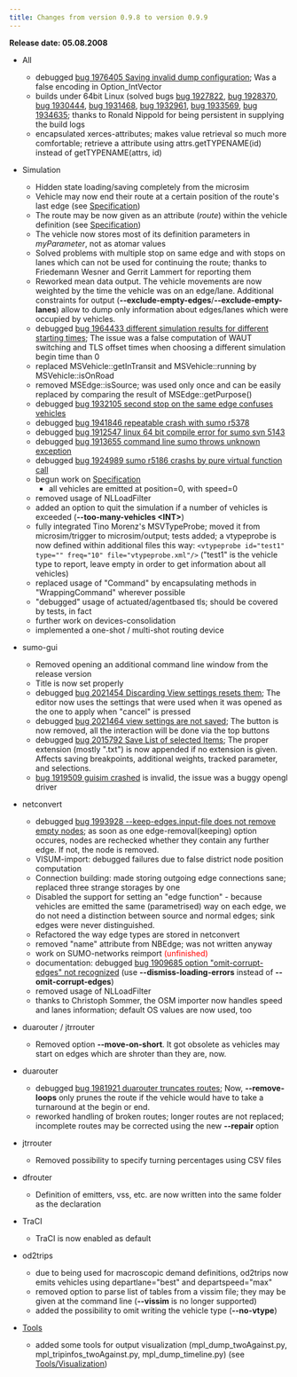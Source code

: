 ```yaml
---
title: Changes from version 0.9.8 to version 0.9.9
---
```


**Release date: 05.08.2008**

- All
  - debugged [bug 1976405 Saving invalid dump
    configuration](http://sourceforge.net/tracker/index.php?func=detail&aid=1976405&group_id=45607&atid=443421);
    Was a false encoding in Option_IntVector
  - builds under 64bit Linux (solved bugs
    [bug 1927822](http://sourceforge.net/tracker/index.php?func=detail&aid=1927822&group_id=45607&atid=443421),
    [bug 1928370](http://sourceforge.net/tracker/index.php?func=detail&aid=1928370&group_id=45607&atid=443421),
    [bug 1930444](http://sourceforge.net/tracker/index.php?func=detail&aid=1930444&group_id=45607&atid=443421),
    [bug 1931468](http://sourceforge.net/tracker/index.php?func=detail&aid=1931468&group_id=45607&atid=443421),
    [bug 1932961](http://sourceforge.net/tracker/index.php?func=detail&aid=1932961&group_id=45607&atid=443421),
    [bug 1933569](http://sourceforge.net/tracker/index.php?func=detail&aid=1933569&group_id=45607&atid=443421),
    [bug 1934635](http://sourceforge.net/tracker/index.php?func=detail&aid=1934635&group_id=45607&atid=443421);
    thanks to Ronald Nippold for being persistent in supplying the
    build logs
  - encapsulated xerces-attributes; makes value retrieval so much
    more comfortable; retrieve a attribute using
    attrs.getTYPENAME(id) instead of getTYPENAME(attrs, id)

- Simulation
  - Hidden state loading/saving completely from the microsim
  - Vehicle may now end their route at a certain position of the
    route's last edge (see
    [Specification](../Specification/index.md))
  - The route may be now given as an attribute (*route*) within the
    vehicle definition (see
    [Specification](../Specification/index.md))
  - The vehicle now stores most of its definition parameters in
    *myParameter*, not as atomar values
  - Solved problems with multiple stop on same edge and with stops
    on lanes which can not be used for continuing the route; thanks
    to Friedemann Wesner and Gerrit Lammert for reporting them
  - Reworked mean data output. The vehicle movements are now
    weighted by the time the vehicle was on an edge/lane. Additional
    constraints for output
    (**--exclude-empty-edges**/**--exclude-empty-lanes**) allow to
    dump only information about edges/lanes which were occupied by
    vehicles.
  - debugged [bug 1964433 different simulation results for different starting times](http://sourceforge.net/tracker/index.php?func=detail&aid=1964433&group_id=45607&atid=443421);
    The issue was a false computation of WAUT switching and TLS
    offset times when choosing a different simulation begin time
    than 0
  - replaced MSVehicle::getInTransit and MSVehicle::running by
    MSVehicle::isOnRoad
  - removed MSEdge::isSource; was used only once and can be easily
    replaced by comparing the result of MSEdge::getPurpose()
  - debugged [bug 1932105 second stop on the same edge confuses vehicles](http://sourceforge.net/tracker/index.php?func=detail&aid=1932105&group_id=45607&atid=443421)
  - debugged [bug 1941846 repeatable crash with sumo r5378](http://sourceforge.net/tracker/index.php?func=detail&aid=1941846&group_id=45607&atid=443421)
  - debugged [bug 1912547 linux 64 bit compile error for sumo svn 5143](http://sourceforge.net/tracker/index.php?func=detail&aid=1912547&group_id=45607&atid=443421)
  - debugged [bug 1913655 command line sumo throws unknown exception](http://sourceforge.net/tracker/index.php?func=detail&aid=1913655&group_id=45607&atid=443421)
  - debugged [bug 1924989 sumo r5186 crashs by pure virtual function call](http://sourceforge.net/tracker/index.php?func=detail&aid=1924989&group_id=45607&atid=443421)
  - begun work on [Specification](../Specification/index.md)
    - all vehicles are emitted at position=0, with speed=0
  - removed usage of NLLoadFilter
  - added an option to quit the simulation if a number of vehicles
    is exceeded (**--too-many-vehicles <INT\>**)
  - fully integrated Tino Morenz's MSVTypeProbe; moved it from
    microsim/trigger to microsim/output; tests added; a vtypeprobe
    is now defined within additional files this way:
    `<vtypeprobe id="test1" type="" freq="10" file="vtypeprobe.xml"/>`
    ("test1" is the vehicle type to report, leave empty in order to
    get information about all vehicles)
  - replaced usage of "Command" by encapsulating methods in
    "WrappingCommand" wherever possible
  - "debugged" usage of actuated/agentbased tls; should be covered
    by tests, in fact
  - further work on devices-consolidation
  - implemented a one-shot / multi-shot routing device

- sumo-gui
  - Removed opening an additional command line window from the
    release version
  - Title is now set properly
  - debugged [bug 2021454 Discarding View settings resets them](http://sourceforge.net/tracker/index.php?func=detail&aid=2021454&group_id=45607&atid=443421);
    The editor now uses the settings that were used when it was
    opened as the one to apply when "cancel" is pressed
  - debugged [bug 2021464 view settings are not saved](http://sourceforge.net/tracker/index.php?func=detail&aid=2021464&group_id=45607&atid=443421);
    The button is now removed, all the interaction will be done via
    the top buttons
  - debugged [bug 2015792 Save List of selected Items](http://sourceforge.net/tracker/index.php?func=detail&aid=2015792&group_id=45607&atid=443421);
    The proper extension (mostly ".txt") is now appended if no
    extension is given. Affects saving breakpoints, additional
    weights, tracked parameter, and selections.
  - [bug 1919509 guisim crashed](http://sourceforge.net/tracker/index.php?func=detail&aid=1919509&group_id=45607&atid=443421)
      is invalid, the issue was a buggy opengl driver

- netconvert
  - debugged [bug 1993928 --keep-edges.input-file does not remove empty nodes](http://sourceforge.net/tracker/index.php?func=detail&aid=1993928&group_id=45607&atid=443421);
    as soon as one edge-removal(keeping) option occures, nodes are
    rechecked whether they contain any further edge. If not, the
    node is removed.
  - VISUM-import: debugged failures due to false district node
    position computation
  - Connection building: made storing outgoing edge connections
    sane; replaced three strange storages by one
  - Disabled the support for setting an "edge function" - because
    vehicles are emitted the same (parametrised) way on each edge,
    we do not need a distinction between source and normal edges;
    sink edges were never distinguished.
  - Refactored the way edge types are stored in netconvert
  - removed "name" attribute from NBEdge; was not written anyway
  - work on SUMO-networks reimport
    <font color="red">(unfinished)</font>
  - documentation: debugged [bug 1909685 option "omit-corrupt-edges" not recognized](http://sourceforge.net/tracker/index.php?func=detail&aid=1909685&group_id=45607&atid=443421)
    (use **--dismiss-loading-errors** instead of
    **--omit-corrupt-edges**)
  - removed usage of NLLoadFilter
  - thanks to Christoph Sommer, the OSM importer now handles speed
    and lanes information; default OS values are now used, too

- duarouter / jtrrouter
  - Removed option **--move-on-short**. It got obsolete as vehicles
    may start on edges which are shroter than they are, now.

- duarouter
  - debugged [bug 1981921 duarouter truncates routes](http://sourceforge.net/tracker/index.php?func=detail&aid=1981921&group_id=45607&atid=443421);
    Now, **--remove-loops** only prunes the route if the vehicle
    would have to take a turnaround at the begin or end.
  - reworked handling of broken routes; longer routes are not
    replaced; incomplete routes may be corrected using the new
    **--repair** option

- jtrrouter
  - Removed possibility to specify turning percentages using CSV
    files

- dfrouter
  - Definition of emitters, vss, etc. are now written into the same
    folder as the declaration

- TraCI
  - TraCI is now enabled as default

- od2trips
  - due to being used for macroscopic demand definitions, od2trips
    now emits vehicles using departlane="best" and departspeed="max"
  - removed option to parse list of tables from a vissim file; they
    may be given at the command line (**--vissim** is no longer
    supported)
  - added the possibility to omit writing the vehicle type
    (**--no-vtype**)

- [Tools](../Tools/index.md)
  - added some tools for output visualization
    (mpl_dump_twoAgainst.py, mpl_tripinfos_twoAgainst.py,
    mpl_dump_timeline.py) (see
    [Tools/Visualization](../Tools/Visualization.md))